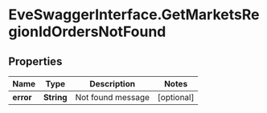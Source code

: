 # EveSwaggerInterface.GetMarketsRegionIdOrdersNotFound

## Properties
Name | Type | Description | Notes
------------ | ------------- | ------------- | -------------
**error** | **String** | Not found message | [optional] 


